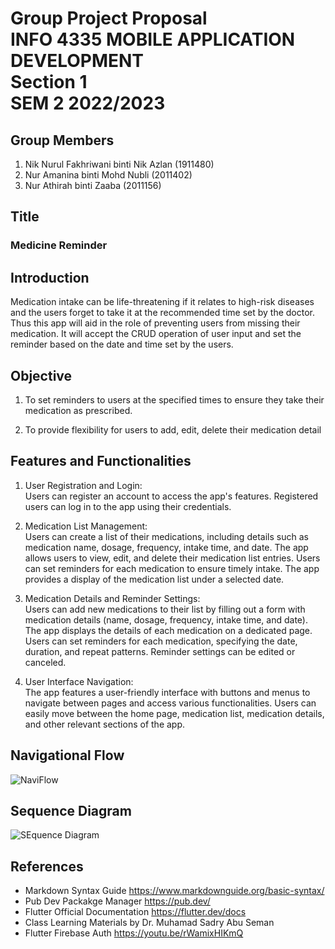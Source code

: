 # Group Project Proposal <br> INFO 4335 MOBILE APPLICATION DEVELOPMENT <br>Section 1<br>SEM 2 2022/2023</br> 

## Group Members
1. Nik Nurul Fakhriwani binti Nik Azlan (1911480)
2. Nur Amanina binti Mohd Nubli (2011402)
3. Nur Athirah binti Zaaba (2011156)

## Title 
### Medicine Reminder

## Introduction 
Medication intake can be life-threatening if it relates to high-risk diseases and the users forget to take it at the recommended time set by the doctor. Thus this app will aid in the role of preventing users from missing their medication. It will accept the CRUD operation of user input and set the reminder based on the date and time set by the users.

## Objective 
1. To set reminders to users at the specified times to ensure they take their medication as prescribed.

2. To provide flexibility for users to add, edit, delete their medication detail


## Features and Functionalities 
1. User Registration and Login: <br>
Users can register an account to access the app's features.
Registered users can log in to the app using their credentials.

2. Medication List Management: <br>
Users can create a list of their medications, including details such as medication name, dosage, frequency, intake time, and date.
The app allows users to view, edit, and delete their medication list entries.
Users can set reminders for each medication to ensure timely intake.
The app provides a display of the medication list under a selected date.

3. Medication Details and Reminder Settings: <br>
Users can add new medications to their list by filling out a form with medication details (name, dosage, frequency, intake time, and date).
The app displays the details of each medication on a dedicated page.
Users can set reminders for each medication, specifying the date, duration, and repeat patterns.
Reminder settings can be edited or canceled.

4. User Interface Navigation: <br>
The app features a user-friendly interface with buttons and menus to navigate between pages and access various functionalities.
Users can easily move between the home page, medication list, medication details, and other relevant sections of the app.

## Navigational Flow 
![NaviFlow](https://github.com/Tyra57/MedicineReminder/assets/96872015/1b0f0b00-741d-48de-b716-6f1858762504)

## Sequence Diagram 

![SEquence Diagram](https://github.com/Tyra57/MedicineReminder/assets/121510950/9d0bb0db-76b4-47e4-a517-b1330e161dbc)


## References 
* Markdown Syntax Guide <https://www.markdownguide.org/basic-syntax/> 
* Pub Dev Packakge Manager <https://pub.dev/>
* Flutter Official Documentation <https://flutter.dev/docs>
* Class Learning Materials by Dr. Muhamad Sadry Abu Seman
* Flutter Firebase Auth <https://youtu.be/rWamixHIKmQ>
